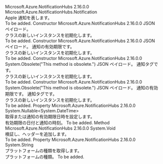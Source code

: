 <Type Name="AppleNotification" FullName="Microsoft.Azure.NotificationHubs.AppleNotification">
  <TypeSignature Language="C#" Value="public sealed class AppleNotification : Microsoft.Azure.NotificationHubs.Notification" />
  <TypeSignature Language="ILAsm" Value=".class public auto ansi sealed beforefieldinit AppleNotification extends Microsoft.Azure.NotificationHubs.Notification" />
  <TypeSignature Language="DocId" Value="T:Microsoft.Azure.NotificationHubs.AppleNotification" />
  <TypeSignature Language="VB.NET" Value="Public NotInheritable Class AppleNotification&#xA;Inherits Notification" />
  <TypeSignature Language="F#" Value="type AppleNotification = class&#xA;    inherit Notification" />
  <AssemblyInfo>
    <AssemblyName>Microsoft.Azure.NotificationHubs</AssemblyName>
    <AssemblyVersion>2.16.0.0</AssemblyVersion>
  </AssemblyInfo>
  <Base>
    <BaseTypeName>Microsoft.Azure.NotificationHubs.Notification</BaseTypeName>
  </Base>
  <Interfaces></Interfaces>
  <Docs>
    <summary>Apple 通知を表します。</summary>
    <remarks>To be added.</remarks>
  </Docs>
  <Members>
    <Member MemberName=".ctor">
      <MemberSignature Language="C#" Value="public AppleNotification (string jsonPayload);" />
      <MemberSignature Language="ILAsm" Value=".method public hidebysig specialname rtspecialname instance void .ctor(string jsonPayload) cil managed" />
      <MemberSignature Language="DocId" Value="M:Microsoft.Azure.NotificationHubs.AppleNotification.#ctor(System.String)" />
      <MemberSignature Language="VB.NET" Value="Public Sub New (jsonPayload As String)" />
      <MemberSignature Language="F#" Value="new Microsoft.Azure.NotificationHubs.AppleNotification : string -&gt; Microsoft.Azure.NotificationHubs.AppleNotification" Usage="new Microsoft.Azure.NotificationHubs.AppleNotification jsonPayload" />
      <MemberType>Constructor</MemberType>
      <AssemblyInfo>
        <AssemblyName>Microsoft.Azure.NotificationHubs</AssemblyName>
        <AssemblyVersion>2.16.0.0</AssemblyVersion>
      </AssemblyInfo>
      <Parameters>
        <Parameter Name="jsonPayload" Type="System.String" />
      </Parameters>
      <Docs>
        <param name="jsonPayload">JSON ペイロード。</param>
        <summary><see cref="T:Microsoft.Azure.NotificationHubs.AppleNotification" /> クラスの新しいインスタンスを初期化します。</summary>
        <remarks>To be added.</remarks>
      </Docs>
    </Member>
    <Member MemberName=".ctor">
      <MemberSignature Language="C#" Value="public AppleNotification (string jsonPayload, Nullable&lt;DateTime&gt; expiry);" />
      <MemberSignature Language="ILAsm" Value=".method public hidebysig specialname rtspecialname instance void .ctor(string jsonPayload, valuetype System.Nullable`1&lt;valuetype System.DateTime&gt; expiry) cil managed" />
      <MemberSignature Language="DocId" Value="M:Microsoft.Azure.NotificationHubs.AppleNotification.#ctor(System.String,System.Nullable{System.DateTime})" />
      <MemberSignature Language="VB.NET" Value="Public Sub New (jsonPayload As String, expiry As Nullable(Of DateTime))" />
      <MemberSignature Language="F#" Value="new Microsoft.Azure.NotificationHubs.AppleNotification : string * Nullable&lt;DateTime&gt; -&gt; Microsoft.Azure.NotificationHubs.AppleNotification" Usage="new Microsoft.Azure.NotificationHubs.AppleNotification (jsonPayload, expiry)" />
      <MemberType>Constructor</MemberType>
      <AssemblyInfo>
        <AssemblyName>Microsoft.Azure.NotificationHubs</AssemblyName>
        <AssemblyVersion>2.16.0.0</AssemblyVersion>
      </AssemblyInfo>
      <Parameters>
        <Parameter Name="jsonPayload" Type="System.String" />
        <Parameter Name="expiry" Type="System.Nullable&lt;System.DateTime&gt;" />
      </Parameters>
      <Docs>
        <param name="jsonPayload">JSON ペイロード。</param>
        <param name="expiry">通知の有効期限です。</param>
        <summary><see cref="T:Microsoft.Azure.NotificationHubs.AppleNotification" /> クラスの新しいインスタンスを初期化します。</summary>
        <remarks>To be added.</remarks>
      </Docs>
    </Member>
    <Member MemberName=".ctor">
      <MemberSignature Language="C#" Value="public AppleNotification (string jsonPayload, string tag);" />
      <MemberSignature Language="ILAsm" Value=".method public hidebysig specialname rtspecialname instance void .ctor(string jsonPayload, string tag) cil managed" />
      <MemberSignature Language="DocId" Value="M:Microsoft.Azure.NotificationHubs.AppleNotification.#ctor(System.String,System.String)" />
      <MemberSignature Language="VB.NET" Value="Public Sub New (jsonPayload As String, tag As String)" />
      <MemberSignature Language="F#" Value="new Microsoft.Azure.NotificationHubs.AppleNotification : string * string -&gt; Microsoft.Azure.NotificationHubs.AppleNotification" Usage="new Microsoft.Azure.NotificationHubs.AppleNotification (jsonPayload, tag)" />
      <MemberType>Constructor</MemberType>
      <AssemblyInfo>
        <AssemblyName>Microsoft.Azure.NotificationHubs</AssemblyName>
        <AssemblyVersion>2.16.0.0</AssemblyVersion>
      </AssemblyInfo>
      <Attributes>
        <Attribute>
          <AttributeName>System.Obsolete("This method is obsolete.")</AttributeName>
        </Attribute>
      </Attributes>
      <Parameters>
        <Parameter Name="jsonPayload" Type="System.String" />
        <Parameter Name="tag" Type="System.String" />
      </Parameters>
      <Docs>
        <param name="jsonPayload">JSON ペイロード。</param>
        <param name="tag">通知タグです。</param>
        <summary><see cref="T:Microsoft.Azure.NotificationHubs.AppleNotification" /> クラスの新しいインスタンスを初期化します。</summary>
        <remarks>To be added.</remarks>
      </Docs>
    </Member>
    <Member MemberName=".ctor">
      <MemberSignature Language="C#" Value="public AppleNotification (string jsonPayload, Nullable&lt;DateTime&gt; expiry, string tag);" />
      <MemberSignature Language="ILAsm" Value=".method public hidebysig specialname rtspecialname instance void .ctor(string jsonPayload, valuetype System.Nullable`1&lt;valuetype System.DateTime&gt; expiry, string tag) cil managed" />
      <MemberSignature Language="DocId" Value="M:Microsoft.Azure.NotificationHubs.AppleNotification.#ctor(System.String,System.Nullable{System.DateTime},System.String)" />
      <MemberSignature Language="VB.NET" Value="Public Sub New (jsonPayload As String, expiry As Nullable(Of DateTime), tag As String)" />
      <MemberSignature Language="F#" Value="new Microsoft.Azure.NotificationHubs.AppleNotification : string * Nullable&lt;DateTime&gt; * string -&gt; Microsoft.Azure.NotificationHubs.AppleNotification" Usage="new Microsoft.Azure.NotificationHubs.AppleNotification (jsonPayload, expiry, tag)" />
      <MemberType>Constructor</MemberType>
      <AssemblyInfo>
        <AssemblyName>Microsoft.Azure.NotificationHubs</AssemblyName>
        <AssemblyVersion>2.16.0.0</AssemblyVersion>
      </AssemblyInfo>
      <Attributes>
        <Attribute>
          <AttributeName>System.Obsolete("This method is obsolete.")</AttributeName>
        </Attribute>
      </Attributes>
      <Parameters>
        <Parameter Name="jsonPayload" Type="System.String" />
        <Parameter Name="expiry" Type="System.Nullable&lt;System.DateTime&gt;" />
        <Parameter Name="tag" Type="System.String" />
      </Parameters>
      <Docs>
        <param name="jsonPayload">JSON ペイロード。</param>
        <param name="expiry">通知の有効期限です。</param>
        <param name="tag">通知タグです。</param>
        <summary><see cref="T:Microsoft.Azure.NotificationHubs.AppleNotification" /> クラスの新しいインスタンスを初期化します。</summary>
        <remarks>To be added.</remarks>
      </Docs>
    </Member>
    <Member MemberName="Expiry">
      <MemberSignature Language="C#" Value="public Nullable&lt;DateTime&gt; Expiry { get; set; }" />
      <MemberSignature Language="ILAsm" Value=".property instance valuetype System.Nullable`1&lt;valuetype System.DateTime&gt; Expiry" />
      <MemberSignature Language="DocId" Value="P:Microsoft.Azure.NotificationHubs.AppleNotification.Expiry" />
      <MemberSignature Language="VB.NET" Value="Public Property Expiry As Nullable(Of DateTime)" />
      <MemberSignature Language="F#" Value="member this.Expiry : Nullable&lt;DateTime&gt; with get, set" Usage="Microsoft.Azure.NotificationHubs.AppleNotification.Expiry" />
      <MemberType>Property</MemberType>
      <AssemblyInfo>
        <AssemblyName>Microsoft.Azure.NotificationHubs</AssemblyName>
        <AssemblyVersion>2.16.0.0</AssemblyVersion>
      </AssemblyInfo>
      <ReturnValue>
        <ReturnType>System.Nullable&lt;System.DateTime&gt;</ReturnType>
      </ReturnValue>
      <Docs>
        <summary>取得または通知の有効期限日時を設定します。</summary>
        <value>有効期限の日付と通知の時刻。</value>
        <remarks>To be added.</remarks>
      </Docs>
    </Member>
    <Member MemberName="OnValidateAndPopulateHeaders">
      <MemberSignature Language="C#" Value="protected override void OnValidateAndPopulateHeaders ();" />
      <MemberSignature Language="ILAsm" Value=".method familyhidebysig virtual instance void OnValidateAndPopulateHeaders() cil managed" />
      <MemberSignature Language="DocId" Value="M:Microsoft.Azure.NotificationHubs.AppleNotification.OnValidateAndPopulateHeaders" />
      <MemberSignature Language="VB.NET" Value="Protected Overrides Sub OnValidateAndPopulateHeaders ()" />
      <MemberSignature Language="F#" Value="override this.OnValidateAndPopulateHeaders : unit -&gt; unit" Usage="appleNotification.OnValidateAndPopulateHeaders " />
      <MemberType>Method</MemberType>
      <AssemblyInfo>
        <AssemblyName>Microsoft.Azure.NotificationHubs</AssemblyName>
        <AssemblyVersion>2.16.0.0</AssemblyVersion>
      </AssemblyInfo>
      <ReturnValue>
        <ReturnType>System.Void</ReturnType>
      </ReturnValue>
      <Parameters />
      <Docs>
        <summary>
            検証し、ヘッダーを追加します。
            </summary>
        <remarks>To be added.</remarks>
      </Docs>
    </Member>
    <Member MemberName="PlatformType">
      <MemberSignature Language="C#" Value="protected override string PlatformType { get; }" />
      <MemberSignature Language="ILAsm" Value=".property instance string PlatformType" />
      <MemberSignature Language="DocId" Value="P:Microsoft.Azure.NotificationHubs.AppleNotification.PlatformType" />
      <MemberSignature Language="VB.NET" Value="Protected Overrides ReadOnly Property PlatformType As String" />
      <MemberSignature Language="F#" Value="member this.PlatformType : string" Usage="Microsoft.Azure.NotificationHubs.AppleNotification.PlatformType" />
      <MemberType>Property</MemberType>
      <AssemblyInfo>
        <AssemblyName>Microsoft.Azure.NotificationHubs</AssemblyName>
        <AssemblyVersion>2.16.0.0</AssemblyVersion>
      </AssemblyInfo>
      <ReturnValue>
        <ReturnType>System.String</ReturnType>
      </ReturnValue>
      <Docs>
        <summary>
            プラットフォームの種類を取得します。
            </summary>
        <value>
            プラットフォームの種類。
            </value>
        <remarks>To be added.</remarks>
      </Docs>
    </Member>
  </Members>
</Type>